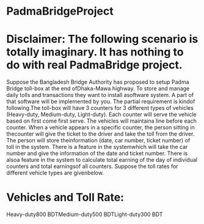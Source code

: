 # PadmaBridgeProject
# Disclaimer: The following scenario is totally imaginary. It has nothing to do with real PadmaBridge project.

Suppose the Bangladesh Bridge Authority has proposed to setup Padma Bridge toll-box at the end ofDhaka-Mawa  highway.  To  store  and  manage  daily  tolls  and  transactions  they  want  to  install  asoftware system. A part of that software will be implemented by you. The partial requirement is kindof following.The toll-box will have 3 counters for 3 different types of vehicles (Heavy-duty, Medium-duty, Light-duty). Each counter will serve the vehicle based on first come first serve. The vehicles will maintaina line before each counter. When a vehicle appears in a specific counter, the person sitting in thecounter will give the ticket to the driver and take the toll from the driver. The person will store theinformation  (date,  car  number,  ticket  number)  of  toll  in  the  system.  There  is  a  feature  in  the systemwhich will take the car number and give the information of the date and ticket number. There is alsoa feature in the system to calculate total earning of the day of individual counters and total earningsof all counters. Suppose the toll rates for different vehicle types are givenbelow.

#  Vehicles and Toll Rate: 
Heavy-duty800 BDTMedium-duty500 BDTLight-duty300 BDT
